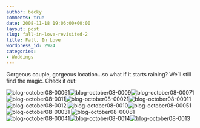 ```yaml
---
author: becky
comments: true
date: 2008-11-18 19:06:00+00:00
layout: post
slug: fall-in-love-revisited-2
title: Fall, In Love
wordpress_id: 2924
categories:
- Weddings
---
```


Gorgeous couple, gorgeous location…so what if it starts raining? We’ll still find the magic. Check it out:




![blog-october08-00061](http://bagdanoffphoto.com/wordpress/wp-content/uploads/2008/11/blog-october08-00061.jpg)![blog-october08-0009](http://bagdanoffphoto.com/wordpress/wp-content/uploads/2008/11/blog-october08-0009.jpg)![blog-october08-00071](http://bagdanoffphoto.com/wordpress/wp-content/uploads/2008/11/blog-october08-00071.jpg) ![blog-october08-0011](http://bagdanoffphoto.com/wordpress/wp-content/uploads/2008/11/blog-october08-0011.jpg)![blog-october08-00021](http://bagdanoffphoto.com/wordpress/wp-content/uploads/2008/11/blog-october08-00021.jpg)![blog-october08-00011](http://bagdanoffphoto.com/wordpress/wp-content/uploads/2008/11/blog-october08-00011.jpg)![blog-october08-0012](http://bagdanoffphoto.com/wordpress/wp-content/uploads/2008/11/blog-october08-0012.jpg) ![blog-october08-0010](http://bagdanoffphoto.com/wordpress/wp-content/uploads/2008/11/blog-october08-0010.jpg)![blog-october08-00051](http://bagdanoffphoto.com/wordpress/wp-content/uploads/2008/11/blog-october08-00051.jpg)![blog-october08-00031](http://bagdanoffphoto.com/wordpress/wp-content/uploads/2008/11/blog-october08-00031.jpg) ![blog-october08-00081](http://bagdanoffphoto.com/wordpress/wp-content/uploads/2008/11/blog-october08-00081.jpg)![blog-october08-00041](http://bagdanoffphoto.com/wordpress/wp-content/uploads/2008/11/blog-october08-00041.jpg)![blog-october08-0014](http://bagdanoffphoto.com/wordpress/wp-content/uploads/2008/11/blog-october08-0014.jpg)![blog-october08-0013](http://bagdanoffphoto.com/wordpress/wp-content/uploads/2008/11/blog-october08-0013.jpg)
